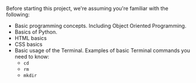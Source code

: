 Before starting this project, we're assuming you're familiar with the following:

- Basic programming concepts. Including Object Oriented Programming.
- Basics of Python.
- HTML basics
- CSS basics
- Basic usage of the Terminal. Examples of basic Terminal commands you need to know:
  - `cd`
  - `rm`
  - `mkdir`
